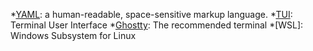 [AppImage]: https://appimage.org/
[nix]: https://nix.dev/#what-can-you-do-with-nix
[uv]: https://docs.astral.sh/uv/
[YAML]: https://en.wikipedia.org/wiki/YAML
[TUI]: https://en.wikipedia.org/wiki/Text-based_user_interface
[Ghostty]: https://ghostty.org/
[textual]: https://textual.textualize.io/

*[YAML]: a human-readable, space-sensitive markup language.
*[TUI]: Terminal User Interface
*[Ghostty]: The recommended terminal
*[WSL]: Windows Subsystem for Linux
